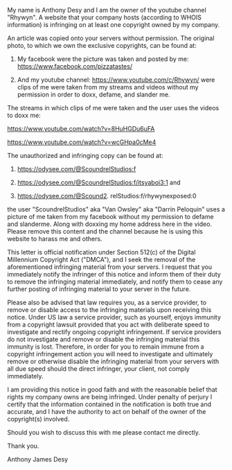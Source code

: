 My name is Anthony Desy and I am the owner of the youtube channel "Rhywyn". A website that your company hosts (according to WHOIS information) is infringing on at least one copyright owned by my company.

An article was copied onto your servers without permission. The original photo, to which we own the exclusive copyrights, can be found at:

1. My facebook were the picture was taken and posted by me: https://www.facebook.com/pizzatastes/

2. And my youtube channel: https://www.youtube.com/c/Rhywyn/ were clips of me were taken from my streams and videos without my permission in order to doxx, defame, and slander me.

The streams in which clips of me were taken and the user uses the videos to doxx me:

https://www.youtube.com/watch?v=8HuHGDu6uFA

https://www.youtube.com/watch?v=wcGHpa0cMe4

The unauthorized and infringing copy can be found at:

1. https://odysee.com/@ScoundrelStudios:f

2. https://odysee.com/@ScoundrelStudios:f/itsyaboi3:1
and

3. https://odysee.com/@Scound2. relStudios:f/rhywynexposed:0

the user "ScoundrelStudios" aka "Van Owsley" aka "Darrin Peloquin" uses a picture of me taken from my facebook without my permission to defame and slanderme. Along with doxxing my home address here in the video. Please remove this content and the channel because he is using this website to harass me and others.

This letter is official notification under Section 512(c) of the Digital Millennium Copyright Act ("DMCA"), and I seek the removal of the aforementioned infringing material from your servers. I request that you immediately notify the infringer of this notice and inform them of their duty to remove the infringing material immediately, and notify them to cease any further posting of infringing material to your server in the future.

Please also be advised that law requires you, as a service provider, to remove or disable access to the infringing materials upon receiving this notice. Under US law a service provider, such as yourself, enjoys immunity from a copyright lawsuit provided that you act with deliberate speed to investigate and rectify ongoing copyright infringement. If service providers do not investigate and remove or disable the infringing material this immunity is lost. Therefore, in order for you to remain immune from a copyright infringement action you will need to investigate and ultimately remove or otherwise disable the infringing material from your servers with all due speed should the direct infringer, your client, not comply immediately.

I am providing this notice in good faith and with the reasonable belief that rights my company owns are being infringed. Under penalty of perjury I certify that the information contained in the notification is both true and accurate, and I have the authority to act on behalf of the owner of the copyright(s) involved.

Should you wish to discuss this with me please contact me directly.

Thank you.

Anthony James Desy

<personal informatoin redacted>
